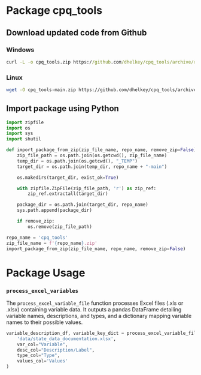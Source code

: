 # Package cpq_tools

## Download updated code from Github

### Windows

```cmd
curl -L -o cpq_tools.zip https://github.com/dhelkey/cpq_tools/archive/refs/heads/main.zip
```

### Linux

```bash
wget -O cpq_tools-main.zip https://github.com/dhelkey/cpq_tools/archive/refs/heads/main.zip
```

## Import package using Python

```python
import zipfile
import os
import sys
import shutil

def import_package_from_zip(zip_file_name, repo_name, remove_zip=False):
    zip_file_path = os.path.join(os.getcwd(), zip_file_name)
    temp_dir = os.path.join(os.getcwd(), "_TEMP")
    target_dir = os.path.join(temp_dir, repo_name + "-main")

    os.makedirs(target_dir, exist_ok=True)

    with zipfile.ZipFile(zip_file_path, 'r') as zip_ref:
        zip_ref.extractall(target_dir)

    package_dir = os.path.join(target_dir, repo_name)
    sys.path.append(package_dir)

    if remove_zip:
        os.remove(zip_file_path)

repo_name = 'cpq_tools'
zip_file_name = f'{repo_name}.zip'
import_package_from_zip(zip_file_name, repo_name, remove_zip=False)
```


# Package Usage


### `process_excel_variables` 

The `process_excel_variable_file` function processes Excel files (.xls or .xlsx) containing variable data. It outputs a pandas DataFrame detailing variable names, descriptions, and types, and a dictionary mapping variable names to their possible values.


```python
variable_description_df, variable_key_dict = process_excel_variable_file(
    'data/state_data_documentation.xlsx',
    var_col="Variable", 
    desc_col="Description/Label", 
    type_col="Type",
    values_col='Values'
)

